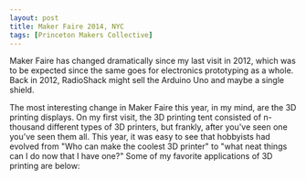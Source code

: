 ```yaml
---
layout: post
title: Maker Faire 2014, NYC
tags: [Princeton Makers Collective]
---
```


Maker Faire has changed dramatically since my last visit in 2012, which was to be expected
since the same goes for electronics prototyping as a whole.  Back in 2012, RadioShack might
sell the Arduino Uno and maybe a single shield.  

The most interesting change in Maker Faire this year, in my mind, are the 3D printing displays.
On my first visit, the 3D printing tent consisted of n-thousand different types of 3D printers,
but frankly, after you've seen one you've seen them all.  This year, it was easy to see that
hobbyists had evolved from "Who can make the coolest 3D printer" to "what neat things can I do
now that I have one?"  Some of my favorite applications of 3D printing are below:
